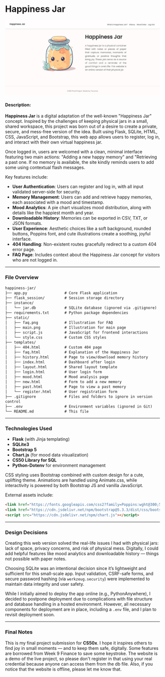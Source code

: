 # Happiness Jar
![Homepage](/static/thumbnail.jpg)
#### Description:

**Happiness Jar** is a digital adaptation of the well-known "Happiness Jar" concept. Inspired by the challenges of keeping physical jars in a small, shared workspace, this project was born out of a desire to create a private, secure, and mess-free version of the idea. Built using Flask, SQLite, HTML, CSS, JavaScript, and Bootstrap, this web app allows users to register, log in, and interact with their own virtual happiness jar.

Once logged in, users are welcomed with a clean, minimal interface featuring two main actions: "Adding a new happy memory" and "Retrieving a past one. If no memory is available, the site kindly reminds users to add some using contextual flash messages.

Key features include:
- **User Authentication**: Users can register and log in, with all input validated server-side for security.
- **Memory Management**: Users can add and retrieve happy memories, each associated with a mood and timestamp.
- **Mood Analytics**: A pie chart visualizes mood distribution, along with details like the happiest month and year.
- **Downloadable History**: Memories can be exported in CSV, TXT, or JSON formats.
- **User Experience**: Aesthetic choices like a soft background, rounded buttons, Poppins font, and cute illustrations create a soothing, joyful interface.
- **404 Handling**: Non-existent routes gracefully redirect to a custom 404 error page.
- **FAQ Page**: Includes context about the Happiness Jar concept for visitors who are not logged in.

---

### File Overview

```
happiness-jar/
├── app.py                 # Core Flask application
├── flask_session/         # Session storage directory
├── instance/
│   └── jar.db             # SQLite database (ignored via .gitignore)
├── requirements.txt       # Python package dependencies
├── static/
│   ├── faq.png            # Illustration for FAQ
│   ├── main.png           # Illustration for main page
│   ├── script.js          # JavaScript for frontend interactions
│   └── style.css          # Custom CSS styles
├── templates/
│   ├── 404.html           # Custom 404 page
│   ├── faq.html           # Explanation of the Happiness Jar
│   ├── history.html       # Page to view/download memory history
│   ├── index.html         # Dashboard after login
│   ├── layout.html        # Shared layout template
│   ├── login.html         # User login form
│   ├── mood.html          # Mood analysis page
│   ├── new.html           # Form to add a new memory
│   ├── past.html          # Page to view a past memory
│   └── register.html      # User registration form
├── .gitignore             # Files and folders to ignore in version control
├── .env                   # Environment variables (ignored in Git)
└── README.md              # This file
```

---

### Technologies Used

- **Flask** (with Jinja templating)
- **SQLite3**
- **Bootstrap 5**
- **Chart.js** (for mood data visualization)
- **CS50 Library for SQL**
- **Python-Dotenv** for environment management

CSS styling uses Bootstrap combined with custom design for a cute, uplifting theme. Animations are handled using Animate.css, while interactivity is powered by both Bootstrap JS and vanilla JavaScript.

External assets include:
```html
<link href="https://fonts.googleapis.com/css2?family=Poppins:wght@300;500&display=swap" rel="stylesheet">
<link href="https://cdn.jsdelivr.net/npm/bootstrap@5.3.3/dist/css/bootstrap.min.css" rel="stylesheet">
<script src="https://cdn.jsdelivr.net/npm/chart.js"></script>
```

---

### Design Decisions

Creating this web version solved the real-life issues I had with physical jars: lack of space, privacy concerns, and risk of physical mess. Digitally, I could add helpful features like mood analytics and downloadable history — things not possible with paper notes.

Choosing SQLite was an intentional decision since it’s lightweight and sufficient for this small-scale app. Input validation, CSRF-safe forms, and secure password hashing (via `werkzeug.security`) were implemented to maintain data integrity and user safety.

While I initially aimed to deploy the app online (e.g., PythonAnywhere), I decided to postpone deployment due to complications with file structure and database handling in a hosted environment. However, all necessary components for deployment are in place, including a `.env` file, and I plan to revisit deployment soon.

---

### Final Notes

This is my final project submission for **CS50x**. I hope it inspires others to find joy in small moments — and to keep them safe, digitally. Some features are borrowed from Week 9 Finance to save some keystroke.
The website is a demo of the live project, so please don't register in that using your real credential because anyone can access them from the db file. Also, if you notice that the website is offline, please let me know that.
